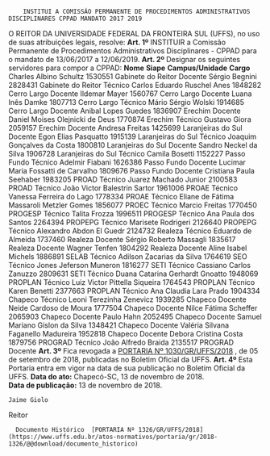         INSTITUI A COMISSÃO PERMANENTE DE PROCEDIMENTOS ADMINISTRATIVOS DISCIPLINARES CPPAD MANDATO 2017 2019  

 O REITOR DA UNIVERSIDADE FEDERAL DA FRONTEIRA SUL (UFFS), no uso de suas atribuições legais, resolve:   **Art. 1º** INSTITUIR a Comissão Permanente de Procedimentos Administrativos Disciplinares - CPPAD para o mandato de 13/06/2017 a 12/06/2019.   **Art. 2º** Designar os seguintes servidores para compor a CPPAD:     **Nome**    **Siape**    **Campus/Unidade**    **Cargo**      Charles Albino Schultz   1530551   Gabinete do Reitor   Docente     Sérgio Begnini   2828431   Gabinete do Reitor   Técnico     Carlos Eduardo Ruschel Anes   1848282   Cerro Largo   Docente     Ildemar Mayer   1560767   Cerro Largo   Docente     Luana Inês Damke   1807713   Cerro Largo   Técnico     Mário Sérgio Wolski   1914685   Cerro Largo   Docente     Anibal Lopes Guedes   1836907   Erechim   Docente     Daniel Moises Olejnicki de Deus   1770874   Erechim   Técnico     Gustavo Giora   2059157   Erechim   Docente     Andresa Freitas   1425699   Laranjeiras do Sul   Docente     Egon Elias Pasquatto   1915139   Laranjeiras do Sul   Técnico     Joaquim Gonçalves da Costa   1800810   Laranjeiras do Sul   Docente     Sandro Neckel da Silva   1906728   Laranjeiras do Sul   Técnico     Camila Bosetti   1152227   Passo Fundo   Técnico     Adelmir Fiabani   1626386   Passo Fundo   Docente     Lucimar Maria Fossatti de Carvalho   1809676   Passo Fundo   Docente     Cristiana Paula Seehaber   1983205   PROAD   Técnico     Juarez Machado Junior   2100583   PROAD   Técnico     João Victor Balestrin Sartor   1961006   PROAE   Técnico     Vanessa Ferreira do Lago   1778334   PROAE   Técnico     Eliane de Fátima Massaroli Metzler Gomes   1856077   PROEC   Técnico     Marcio Freitas   1770450   PROGESP   Técnico     Talita Frozza   1996511   PROGESP   Técnico     Ana Paula dos Santos   2264394   PROPEPG   Técnico     Marisete Rodrigeri   2126640   PROPEPG   Técnico     Alexandro Abdon El Guedr   2124732   Realeza   Técnico     Eduardo de Almeida   1737460   Realeza   Docente     Sérgio Roberto Massagli   1835617   Realeza   Docente     Wagner Tenfen   1804292   Realeza   Docente     Aline Isabel Michels   1886891   SELAB   Técnico     Adilson Zacarias da Silva   1764619   SEO   Técnico     Jones Jeferson Muneron   1816277   SETI   Técnico     Cassiano Carlos Zanuzzo   2809631   SETI   Técnico     Duana Catarina Gerhardt Gnoatto   1948069   PROPLAN   Técnico     Luiz Victor Pittella Siqueira   1764543   PROPLAN   Técnico     Karen Benetti   2377663   PROPLAN   Técnico     Ana Claudia Lara Prado   1904334   Chapeco   Técnico     Leoni Terezinha Zenevicz   1939285   Chapeco   Docente     Neide Cardoso de Moura   1777504   Chapeco   Docente     Nilce Fátima Scheffer   2065903   Chapeco   Docente     Paulo Hahn   2052495   Chapeco   Docente     Samuel Mariano Gislon da Silva   1348421   Chapeco   Docente     Valéria Silvana Faganello Madureira   1952818   Chapeco   Docente     Debora Cristina Costa   1879756   PROGRAD   Técnico     João Alfredo Braida   2135517   PROGRAD   Docente       **Art. 3º** Fica revogada a [PORTARIA Nº 1030/GR/UFFS/2018](https://www.uffs.edu.br/atos-normativos/portaria/gr/2018-1030)  , de 05 de setembro de 2018, publicadas no Boletim Oficial da UFFS.   **Art. 4º** Esta Portaria entra em vigor na data de sua publicação no Boletim Oficial da UFFS.      **Data do ato:** Chapecó-SC, 13 de novembro de 2018.   
 **Data de publicação:**  13 de novembro de 2018. 

    Jaime Giolo   
 Reitor 

      Documento Histórico  [PORTARIA Nº 1326/GR/UFFS/2018](https://www.uffs.edu.br/atos-normativos/portaria/gr/2018-1326/@@download/documento_historico)     
      